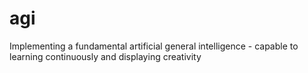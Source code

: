 # agi
Implementing a fundamental artificial general intelligence - capable to learning continuously and displaying creativity
